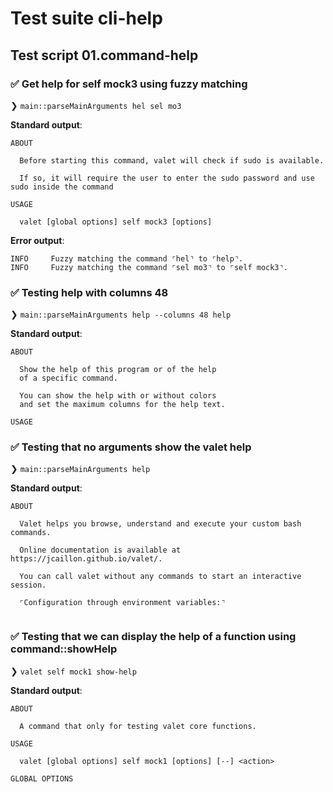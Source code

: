 # Test suite cli-help

## Test script 01.command-help

### ✅ Get help for self mock3 using fuzzy matching

❯ `main::parseMainArguments hel sel mo3`

**Standard output**:

```text
ABOUT

  Before starting this command, valet will check if sudo is available.
  
  If so, it will require the user to enter the sudo password and use sudo inside the command

USAGE

  valet [global options] self mock3 [options]

```

**Error output**:

```text
INFO     Fuzzy matching the command ⌜hel⌝ to ⌜help⌝.
INFO     Fuzzy matching the command ⌜sel mo3⌝ to ⌜self mock3⌝.
```

### ✅ Testing help with columns 48

❯ `main::parseMainArguments help --columns 48 help`

**Standard output**:

```text
ABOUT

  Show the help of this program or of the help 
  of a specific command.
  
  You can show the help with or without colors 
  and set the maximum columns for the help text.

USAGE

```

### ✅ Testing that no arguments show the valet help

❯ `main::parseMainArguments help`

**Standard output**:

```text
ABOUT

  Valet helps you browse, understand and execute your custom bash commands.
  
  Online documentation is available at https://jcaillon.github.io/valet/.
  
  You can call valet without any commands to start an interactive session.
  
  ⌜Configuration through environment variables:⌝
  
```

### ✅ Testing that we can display the help of a function using command::showHelp

❯ `valet self mock1 show-help`

**Standard output**:

```text
ABOUT

  A command that only for testing valet core functions.

USAGE

  valet [global options] self mock1 [options] [--] <action>

GLOBAL OPTIONS

```

